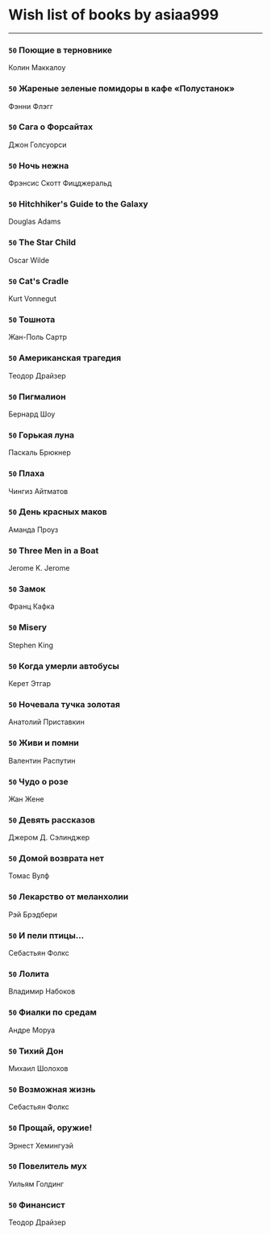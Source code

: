 # Wish list of books by asiaa999
---

### `50` Поющие в терновнике
Колин Маккалоу

### `50` Жареные зеленые помидоры в кафе «Полустанок»
Фэнни Флэгг

### `50` Сага о Форсайтах
Джон Голсуорси

### `50` Ночь нежна
Фрэнсис Скотт Фицджеральд

### `50` Hitchhiker's Guide to the Galaxy
Douglas Adams

### `50` The Star Child
Oscar Wilde

### `50` Cat's Cradle
Kurt Vonnegut

### `50` Тошнота
Жан-Поль Сартр

### `50` Американская трагедия
Теодор Драйзер

### `50` Пигмалион
Бернард Шоу

### `50` Горькая луна
Паскаль Брюкнер

### `50` Плаха
Чингиз Айтматов

### `50` День красных маков
Аманда Проуз

### `50` Three Men in a Boat
Jerome K. Jerome

### `50` Замок
Франц Кафка

### `50` Misery
Stephen King

### `50` Когда умерли автобусы
Керет Этгар

### `50` Ночевала тучка золотая
Анатолий Приставкин

### `50` Живи и помни
Валентин  Распутин

### `50` Чудо о розе
Жан Жене

### `50` Девять рассказов
Джером Д. Сэлинджер

### `50` Домой возврата нет
Томас Вулф

### `50` Лекарство от меланхолии
Рэй Брэдбери

### `50` И пели птицы...
Себастьян Фолкс

### `50` Лолита
Владимир Набоков

### `50` Фиалки по средам
Андре Моруа

### `50` Тихий Дон
Михаил Шолохов

### `50` Возможная жизнь
Себастьян Фолкс

### `50` Прощай, оружие!
Эрнест Хемингуэй

### `50` Повелитель мух
Уильям Голдинг

### `50` Финансист
Теодор Драйзер

